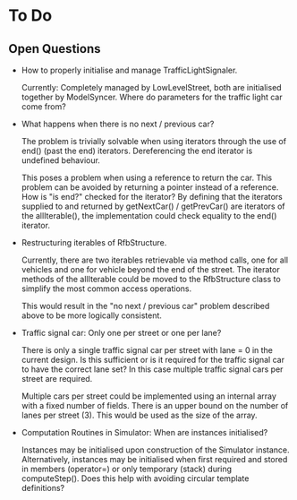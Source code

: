 # To Do

## Open Questions

 * How to properly initialise and manage TrafficLightSignaler.

   Currently: Completely managed by LowLevelStreet, both are initialised
   together by ModelSyncer. Where do parameters for the traffic light car come
   from?

 * What happens when there is no next / previous car?

   The problem is trivially solvable when using iterators through the use of
   end() (past the end) iterators. Dereferencing the end iterator is undefined
   behaviour.

   This poses a problem when using a reference to return the car. This problem
   can be avoided by returning a pointer instead of a reference. How is "is
   end?" checked for the iterator? By defining that the iterators supplied to
   and returned by getNextCar() / getPrevCar() are iterators of the
   allIterable(), the implementation could check equality to the end()
   iterator.

 * Restructuring iterables of RfbStructure.

   Currently, there are two iterables retrievable via method calls, one for
   all vehicles and one for vehicle beyond the end of the street. The iterator
   methods of the allIterable could be moved to the RfbStructure class to
   simplify the most common access operations.

   This would result in the "no next / previous car" problem described above
   to be more logically consistent.

 * Traffic signal car: Only one per street or one per lane?

   There is only a single traffic signal car per street with lane = 0 in the
   current design. Is this sufficient or is it required for the traffic signal
   car to have the correct lane set? In this case multiple traffic signal cars
   per street are required.

   Multiple cars per street could be implemented using an internal array with
   a fixed number of fields. There is an upper bound on the number of lanes
   per street (3). This would be used as the size of the array.

 * Computation Routines in Simulator: When are instances initialised?

   Instances may be initialised upon construction of the Simulator instance.
   Alternatively, instances may be initialised when first required and stored
   in members (operator=) or only temporary (stack) during computeStep().
   Does this help with avoiding circular template definitions?
